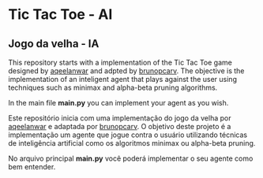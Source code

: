 Tic Tac Toe - AI
==============
Jogo da velha - IA
------------------

This repository starts with a implementation of the Tic Tac Toe game designed by [aqeelanwar](http://github.com/aqeelanwar)
and adpted by [brunopcarv](http://github.com/brunopcarv).
The objective is the implementation of an inteligent agent that plays against the user using
techniques such as minimax and alpha-beta pruning algorithms.

In the main file **main.py** you can implement your agent as you wish.



Este repositório inicia com uma implementação do jogo da velha por [aqeelanwar](http://github.com/aqeelanwar)
e adaptada por [brunopcarv](http://github.com/brunopcarv).
O objetivo deste projeto é a implementação um agente que jogue contra o usuário utilizando
técnicas de inteligência artificial como os algoritmos minimax ou alpha-beta pruning.

No arquivo principal **main.py** você poderá implementar o seu agente como bem entender.

